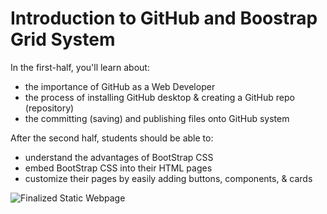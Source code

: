 # Introduction to GitHub and Boostrap Grid System

In the first-half, you'll learn about:

 - the importance of GitHub as a Web Developer
 - the process of installing GitHub desktop & creating a GitHub repo (repository)
 - the committing (saving) and publishing files onto GitHub system


After the second half, students should be able to: 

 - understand the advantages of BootStrap CSS
 - embed BootStrap CSS into their HTML pages
 - customize their pages by easily adding buttons, components, & cards  

![Finalized Static Webpage](https://i.imgur.com/3dQAK36.png)
